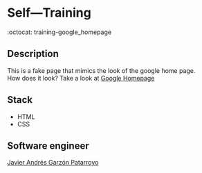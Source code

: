 # Self―Training
:octocat: training-google_homepage

## Description
This is a fake page that mimics the look of the google home page.  
How does it look? Take a look at [Google Homepage](https://javierandresgp.github.io/training-google_homepage/)

## Stack
* HTML
* CSS

## Software engineer
[Javier Andrés Garzón Patarroyo](https://www.javierandresgp.com)
